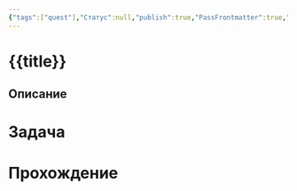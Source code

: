 ```yaml
---
{"tags":["quest"],"Статус":null,"publish":true,"PassFrontmatter":true,"created":"2025-04-02T17:55:43.207+03:00","updated":"2025-04-02T17:55:43.207+03:00"}
---
```


# {{title}}
## Описание


# Задача


# Прохождение

